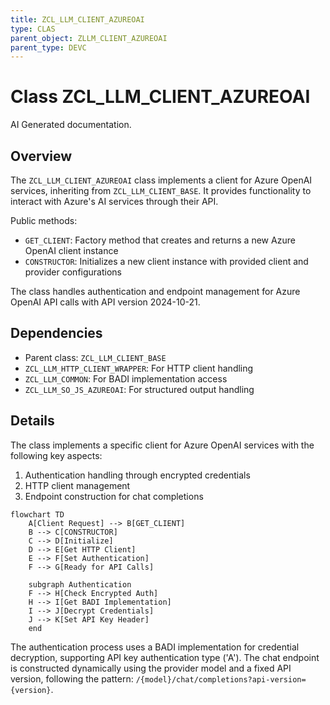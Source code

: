 ```yaml
---
title: ZCL_LLM_CLIENT_AZUREOAI
type: CLAS
parent_object: ZLLM_CLIENT_AZUREOAI
parent_type: DEVC
---
```


# Class ZCL_LLM_CLIENT_AZUREOAI

AI Generated documentation.

## Overview

The `ZCL_LLM_CLIENT_AZUREOAI` class implements a client for Azure OpenAI services, inheriting from `ZCL_LLM_CLIENT_BASE`. It provides functionality to interact with Azure's AI services through their API.

Public methods:

- `GET_CLIENT`: Factory method that creates and returns a new Azure OpenAI client instance
- `CONSTRUCTOR`: Initializes a new client instance with provided client and provider configurations

The class handles authentication and endpoint management for Azure OpenAI API calls with API version 2024-10-21.

## Dependencies

- Parent class: `ZCL_LLM_CLIENT_BASE`
- `ZCL_LLM_HTTP_CLIENT_WRAPPER`: For HTTP client handling
- `ZCL_LLM_COMMON`: For BADI implementation access
- `ZCL_LLM_SO_JS_AZUREOAI`: For structured output handling

## Details

The class implements a specific client for Azure OpenAI services with the following key aspects:

1. Authentication handling through encrypted credentials
2. HTTP client management
3. Endpoint construction for chat completions

```mermaid
flowchart TD
    A[Client Request] --> B[GET_CLIENT]
    B --> C[CONSTRUCTOR]
    C --> D[Initialize]
    D --> E[Get HTTP Client]
    E --> F[Set Authentication]
    F --> G[Ready for API Calls]
    
    subgraph Authentication
    F --> H[Check Encrypted Auth]
    H --> I[Get BADI Implementation]
    I --> J[Decrypt Credentials]
    J --> K[Set API Key Header]
    end
```

The authentication process uses a BADI implementation for credential decryption, supporting API key authentication type ('A'). The chat endpoint is constructed dynamically using the provider model and a fixed API version, following the pattern: `/{model}/chat/completions?api-version={version}`.
